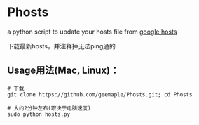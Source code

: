 # Phosts

a python script to update your hosts file from [google hosts](https://github.com/racaljk/hosts)

下载最新hosts，并注释掉无法ping通的

## Usage用法(Mac, Linux)：
```
# 下载
git clone https://github.com/geemaple/Phosts.git; cd Phosts

# 大约2分钟左右(取决于电脑速度)
sudo python hosts.py

```
